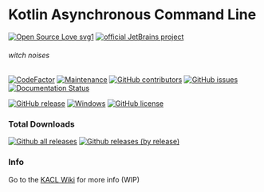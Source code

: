 # Kotlin Asynchronous Command Line
[![Open Source Love svg1](https://badges.frapsoft.com/os/v1/open-source.svg?v=103)](https://github.com/ellerbrock/open-source-badges/)
[![official JetBrains project](http://jb.gg/badges/official.svg)](https://confluence.jetbrains.com/display/ALL/JetBrains+on+GitHub)

###### *witch noises*

[![CodeFactor](https://www.codefactor.io/repository/github/dannode36/kacl/badge)](https://www.codefactor.io/repository/github/dannode36/kacl)
[![Maintenance](https://img.shields.io/badge/Maintained%3F-yes-green.svg)](https://github.com/Dannode36/KACL/graphs/commit-activity)
[![GitHub contributors](https://badgen.net/github/contributors/Dannode36/KACL)](https://GitHub.com/Dannode36/KACL/graphs/contributors/)
[![GitHub issues](https://img.shields.io/github/issues/Dannode36/KACL)](https://GitHub.com/Dannode36/KACL/issues/)
[![Documentation Status](https://readthedocs.org/projects/ansicolortags/badge/?version=latest)](http://ansicolortags.readthedocs.io/?badge=latest)

[![GitHub release](https://img.shields.io/github/v/release/Dannode36/KACL)](https://github.com/Dannode36/KACL/releases/)
[![Windows](https://badgen.net/badge/icon/windows?icon=windows&label)](https://microsoft.com/windows/)
[![GitHub license](https://badgen.net/github/license/Dannode36/KACL)](https://github.com/Dannode36/KACL/blob/master/LICENSE)

### Total Downloads
[![Github all releases](https://img.shields.io/github/downloads/Dannode36/KACL/total.svg)](https://GitHub.com/Dannode36/KACL/releases/)
[![Github releases (by release)](https://img.shields.io/github/downloads/Dannode36/KACL/latest/total.svg)](https://GitHub.com/Dannode36/KACL/releases/latest)

### Info

Go to the [KACL Wiki](https://github.com/Dannode36/KACL/wiki) for more info (WIP)
